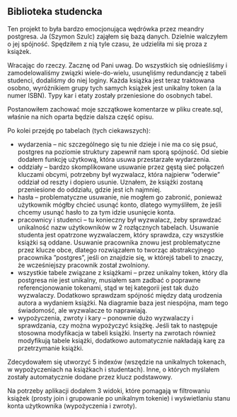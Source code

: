 ﻿## Biblioteka studencka

Ten projekt to była bardzo emocjonująca wędrówka przez meandry postgresa. Ja (Szymon Szulc) zająłem się bazą danych. Dzielnie walczyłem o jej spójność. Spędziłem z nią tyle czasu, że udzieliła mi się proza z książek.

Wracając do rzeczy. Zacznę od Pani uwag. Do wszystkich się odnieśliśmy i zamodelowaliśmy związki wiele-do-wielu, usunęliśmy redundancję z tabeli studenci, dodaliśmy do niej loginy. Każda książka jest teraz traktowana osobno, wyróżnikiem grupy tych samych książek jest unikalny token (a la numer ISBN).  Typy kar i etaty zostały przeniesione do osobnych tabel.

Postanowiłem zachować moje szczątkowe komentarze w pliku create.sql, właśnie na nich oparta będzie dalsza część opisu.

Po kolei przejdę po tabelach (tych ciekawszych):

- wydarzenia – nic szczególnego się tu nie dzieje i nie ma co się psuć, postgres na poziomie struktury zapewnił nam sporą spójność. Od siebie dodałem funkcję użytkową, która usuwa przestarzałe wydarzenia.
- oddziały – bardzo skomplikowane usuwanie przez gęstą sieć połączeń kluczami obcymi, potrzebny był wyzwalacz, która najpierw ”oderwie” oddział od reszty i dopiero usunie. Uznałem, że książki zostaną przeniesione do oddziału, gdzie jest ich najmniej. 
- hasła – problematyczne usuwanie, nie mogłem go zabronić, ponieważ użytkownik mógłby chcieć usunąć konto, dlatego wymyśliłem, że jeśli chcemy usunąć hasło to za tym idzie usunięcie konta.
- pracownicy i studenci – tu konieczny był wyzwalacz, żeby sprawdzać unikalność nazw użytkowników w 2 rozłącznych tabelach. Usuwanie studenta jest opatrzone wyzwalaczem, który sprawdza, czy wszystkie książki są oddane. Usuwanie pracownika znowu jest problematyczne przez klucze obce, dlatego rozwiązałem to tworząc abstrakcyjnego pracownika ”postgres”, jeśli on znajdzie się, w którejś tabeli to znaczy, że wcześniejszy pracownik został zwolniony.  
- wszystkie tabele związane z książkami – przez unikalny token, który dla postgresa nie jest unikalny, musiałem sam zadbać o poprawne referencjonowanie tokenami, stąd w tej kategorii jest tak dużo wyzwalaczy. Dodatkowo sprawdzam spójność między datą urodzenia autora 
  a wydaniem książki. Na diagramie baza jest niespójna, mam tego świadomość, ale wyzwalacze to naprawiają.
- wypożyczenia, zwroty i kary – ponownie dużo wyzwalaczy i sprawdzania, czy można wypożyczyć książkę. Jeśli tak to następuje stosowna modyfikacja w tabeli książki. Inserty na zwrotach również modyfikują tabele książki, dodatkowo automatycznie nakładają karę za przetrzymanie książki.  

Zdecydowałem się utworzyć 5 indexów (wszędzie na unikalnych tokenach, w wypożyczeniach na książkach i studentach). Inne, o których myślałem zostały automatycznie dodane przez klucz podstawowy.

Na potrzeby aplikacji dodałem 3 widoki, które pomagają w filtrowaniu książek (prosty join i grupowanie po unikalnym tokenie) i wyświetlaniu stanu konta użytkownika (wypożyczenia i zwroty).






